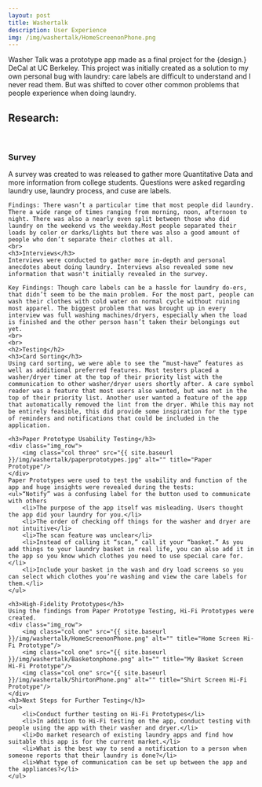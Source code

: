 ```yaml
---
layout: post
title: Washertalk
description: User Experience
img: /img/washertalk/HomeScreenonPhone.png
---
```


Washer Talk was a prototype app made as a final project for the {design.} DeCal at UC Berkeley. This project was initially created as a solution to my own personal bug with laundry: care labels are difficult to understand and I never read them. But was shifted to cover other common problems that people experience when doing laundry.

<!-- <div class="img_row">
	
</div> -->
<div>
	<!-- <h3>Design Process:</h3>
	<ul>
		<li>Research</li>
		<li>Design</li>
		<li>Test</li>
	</ul> -->
	<h2>Research:</h2>
	</br>
	<h3>Survey</h3>
	A survey was created to was released to gather more Quantitative Data and more information from college students. Questions were asked regarding  laundry use, laundry process, and cuse are labels.

	Findings: There wasn’t a particular time that most people did laundry. There a wide range of times ranging from morning, noon, afternoon to night. There was also a nearly even split between those who did laundry on the weekend vs the weekday.Most people separated their loads by color or darks/lights but there was also a good amount of people who don’t separate their clothes at all.
	<br>
	<h3>Interviews</h3>
	Interviews were conducted to gather more in-depth and personal anecdotes about doing laundry. Interviews also revealed some new information that wasn't initially revealed in the survey.

	Key Findings: Though care labels can be a hassle for laundry do-ers, that didn’t seem to be the main problem. For the most part, people can wash their clothes with cold water on normal cycle without ruining most apparel. The biggest problem that was brought up in every interview was full washing machines/dryers, especially when the load is finished and the other person hasn’t taken their belongings out yet.
	<br>
	<br>
	<h2>Testing</h2>
	<h3>Card Sorting</h3>
	Using card sorting, we were able to see the “must-have” features as well as additional preferred features. Most testers placed a washer/dryer timer at the top of their priority list with the communication to other washer/dryer users shortly after. A care symbol reader was a feature that most users also wanted, but was not in the top of their priority list. Another user wanted a feature of the app that automatically removed the lint from the dryer. While this may not be entirely feasible, this did provide some inspiration for the type of reminders and notifications that could be included in the application.

	<h3>Paper Prototype Usability Testing</h3>
	<div class="img_row">
		<img class="col three" src="{{ site.baseurl }}/img/washertalk/paperprototypes.jpg" alt="" title="Paper Prototype"/>
	</div>
	Paper Prototypes were used to test the usability and function of the app and huge insights were revealed during the tests:
	<ul>“Notify” was a confusing label for the button used to communicate with others
		<li>The purpose of the app itself was misleading. Users thought the app did your laundry for you.</li>
		<li>The order of checking off things for the washer and dryer are not intuitive</li>
		<li>The scan feature was unclear</li>
		<li>Instead of calling it “scan,” call it your “basket.” As you add things to your laundry basket in real life, you can also add it in the app so you know which clothes you need to use special care for.</li>
		<li>Include your basket in the wash and dry load screens so you can select which clothes you’re washing and view the care labels for them.</li>
	</ul>
	
	<h3>High-Fidelity Prototypes</h3>
	Using the findings from Paper Prototype Testing, Hi-Fi Prototypes were created.
	<div class="img_row">
		<img class="col one" src="{{ site.baseurl }}/img/washertalk/HomeScreenonPhone.png" alt="" title="Home Screen Hi-Fi Prototype"/>
		<img class="col one" src="{{ site.baseurl }}/img/washertalk/Basketonphone.png" alt="" title="My Basket Screen Hi-Fi Prototype"/>
		<img class="col one" src="{{ site.baseurl }}/img/washertalk/ShirtonPhone.png" alt="" title="Shirt Screen Hi-Fi Prototype"/>
	</div>
	<h3>Next Steps for Further Testing</h3>
	<ul>
		<li>Conduct further testing on Hi-Fi Prototypes</li>
		<li>In addition to Hi-Fi testing on the app, conduct testing with people using the app with their washer and dryer.</li>
		<li>Do market research of existing laundry apps and find how suitable this app is for the current market.</li>
		<li>What is the best way to send a notification to a person when someone reports that their laundry is done?</li>
		<li>What type of communication can be set up between the app and the appliances?</li>
	</ul>


</div>

<br/><br/><br/>
